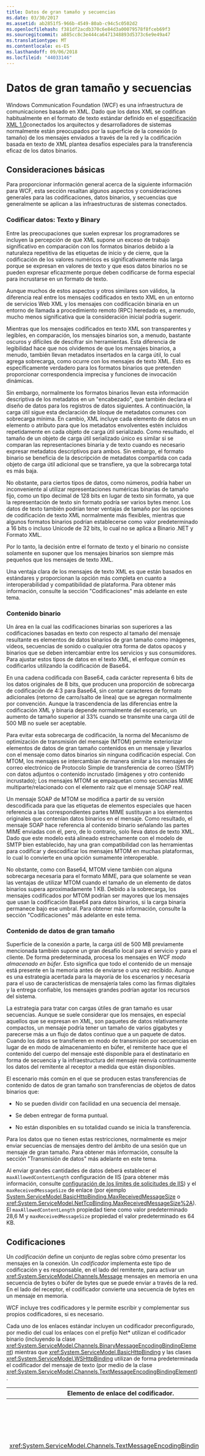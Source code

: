 ```yaml
---
title: Datos de gran tamaño y secuencias
ms.date: 03/30/2017
ms.assetid: ab2851f5-966b-4549-80ab-c94c5c0502d2
ms.openlocfilehash: f381df2acdb370c6e84d3a00079578f8fceb69f3
ms.sourcegitcommit: a885cc8c3e444ca6471348893d5373c6e9e49a47
ms.translationtype: MT
ms.contentlocale: es-ES
ms.lasthandoff: 09/06/2018
ms.locfileid: "44033146"
---
```

# <a name="large-data-and-streaming"></a>Datos de gran tamaño y secuencias
Windows Communication Foundation (WCF) es una infraestructura de comunicaciones basado en XML. Dado que los datos XML se codifican habitualmente en el formato de texto estándar definido en el [especificación XML 1.0](https://go.microsoft.com/fwlink/?LinkId=94838)conectados los arquitectos y desarrolladores de sistemas normalmente están preocupados por la superficie de la conexión (o tamaño) de los mensajes enviados a través de la red y la codificación basada en texto de XML plantea desafíos especiales para la transferencia eficaz de los datos binarios.  
  
## <a name="basic-considerations"></a>Consideraciones básicas  
 Para proporcionar información general acerca de la siguiente información para WCF, esta sección resaltan algunos aspectos y consideraciones generales para las codificaciones, datos binarios, y secuencias que generalmente se aplican a las infraestructuras de sistemas conectados.  
  
### <a name="encoding-data-text-vs-binary"></a>Codificar datos: Texto y Binary  
 Entre las preocupaciones que suelen expresar los programadores se incluyen la percepción de que XML supone un exceso de trabajo significativo en comparación con los formatos binarios debido a la naturaleza repetitiva de las etiquetas de inicio y de cierre, que la codificación de los valores numéricos es significativamente más larga porque se expresan en valores de texto y que esos datos binarios no se pueden expresar eficazmente porque deben codificarse de forma especial para incrustarse en un formato de texto.  
  
 Aunque muchos de estos aspectos y otros similares son válidos, la diferencia real entre los mensajes codificados en texto XML en un entorno de servicios Web XML y los mensajes con codificación binaria en un entorno de llamada a procedimiento remoto (RPC) heredado es, a menudo, mucho menos significativa que la consideración inicial podría sugerir.  
  
 Mientras que los mensajes codificados en texto XML son transparentes y legibles, en comparación, los mensajes binarios son, a menudo, bastante oscuros y difíciles de descifrar sin herramientas. Esta diferencia de legibilidad hace que nos olvidemos de que los mensajes binarios, a menudo, también llevan metadatos insertados en la carga útil, lo cual agrega sobrecarga, como ocurre con los mensajes de texto XML. Esto es específicamente verdadero para los formatos binarios que pretenden proporcionar correspondencia imprecisa y funciones de invocación dinámicas.  
  
 Sin embargo, normalmente los formatos binarios llevan esta información descriptiva de los metadatos en un "encabezado", que también declara el diseño de datos para los registros de datos siguientes. A continuación, la carga útil sigue esta declaración de bloque de metadatos comunes con sobrecarga mínima. En cambio, XML incluye cada elemento de datos en un elemento o atributo para que los metadatos envolventes estén incluidos repetidamente en cada objeto de carga útil serializado. Como resultado, el tamaño de un objeto de carga útil serializado único es similar si se comparan las representaciones binaria y de texto cuando es necesario expresar metadatos descriptivos para ambos. Sin embargo, el formato binario se beneficia de la descripción de metadatos compartida con cada objeto de carga útil adicional que se transfiere, ya que la sobrecarga total es más baja.  
  
 No obstante, para ciertos tipos de datos, como números, podría haber un inconveniente al utilizar representaciones numéricas binarias de tamaño fijo, como un tipo decimal de 128 bits en lugar de texto sin formato, ya que la representación de texto sin formato podría ser varios bytes menor. Los datos de texto también podrían tener ventajas de tamaño por las opciones de codificación de texto XML normalmente más flexibles, mientras que algunos formatos binarios podrían establecerse como valor predeterminado a 16 bits o incluso Unicode de 32 bits, lo cual no se aplica a Binario .NET y Formato XML.  
  
 Por lo tanto, la decisión entre el formato de texto y el binario no consiste solamente en suponer que los mensajes binarios son siempre más pequeños que los mensajes de texto XML.  
  
 Una ventaja clara de los mensajes de texto XML es que están basados en estándares y proporcionan la opción más completa en cuanto a interoperabilidad y compatibilidad de plataforma. Para obtener más información, consulte la sección "Codificaciones" más adelante en este tema.  
  
### <a name="binary-content"></a>Contenido binario  
 Un área en la cual las codificaciones binarias son superiores a las codificaciones basadas en texto con respecto al tamaño del mensaje resultante es elementos de datos binarios de gran tamaño como imágenes, vídeos, secuencias de sonido o cualquier otra forma de datos opacos y binarios que se deben intercambiar entre los servicios y sus consumidores. Para ajustar estos tipos de datos en el texto XML, el enfoque común es codificarlos utilizando la codificación de Base64.  
  
 En una cadena codificada con Base64, cada carácter representa 6 bits de los datos originales de 8 bits, que producen una proporción de sobrecarga de codificación de 4:3 para Base64, sin contar caracteres de formato adicionales (retorno de carro/salto de línea) que se agregan normalmente por convención. Aunque la trascendencia de las diferencias entre la codificación XML y binaria depende normalmente del escenario, un aumento de tamaño superior al 33% cuando se transmite una carga útil de 500 MB no suele ser aceptable.  
  
 Para evitar esta sobrecarga de codificación, la norma del Mecanismo de optimización de transmisión del mensaje (MTOM) permite exteriorizar elementos de datos de gran tamaño contenidos en un mensaje y llevarlos con el mensaje como datos binarios sin ninguna codificación especial. Con MTOM, los mensajes se intercambian de manera similar a los mensajes de correo electrónico de Protocolo Simple de transferencia de correo (SMTP) con datos adjuntos o contenido incrustado (imágenes y otro contenido incrustado); Los mensajes MTOM se empaquetan como secuencias MIME multiparte/relacionado con el elemento raíz que el mensaje SOAP real.  
  
 Un mensaje SOAP de MTOM se modifica a partir de su versión descodificada para que las etiquetas de elementos especiales que hacen referencia a las correspondientes partes MIME sustituyan a los elementos originales que contenían datos binarios en el mensaje. Como resultado, el mensaje SOAP hace referencia al contenido binario señalando las partes MIME enviadas con él, pero, de lo contrario, solo lleva datos de texto XML. Dado que este modelo está alineado estrechamente con el modelo de SMTP bien establecido, hay una gran compatibilidad con las herramientas para codificar y descodificar los mensajes MTOM en muchas plataformas, lo cual lo convierte en una opción sumamente interoperable.  
  
 No obstante, como con Base64, MTOM viene también con alguna sobrecarga necesaria para el formato MIME, para que solamente se vean las ventajas de utilizar MTOM cuando el tamaño de un elemento de datos binarios supera aproximadamente 1 KB. Debido a la sobrecarga, los mensajes codificados por MTOM podrían ser mayores que los mensajes que usan la codificación Base64 para datos binarios, si la carga binaria permanece bajo ese umbral. Para obtener más información, consulte la sección "Codificaciones" más adelante en este tema.  
  
### <a name="large-data-content"></a>Contenido de datos de gran tamaño  
 Superficie de la conexión a parte, la carga útil de 500 MB previamente mencionada también supone un gran desafío local para el servicio y para el cliente. De forma predeterminada, procesa los mensajes en WCF *modo almacenado en búfer*. Esto significa que todo el contenido de un mensaje está presente en la memoria antes de enviarse o una vez recibido. Aunque es una estrategia acertada para la mayoría de los escenarios y necesaria para el uso de características de mensajería tales como las firmas digitales y la entrega confiable, los mensajes grandes podrían agotar los recursos del sistema.  
  
 La estrategia para tratar con cargas útiles de gran tamaño es usar secuencias. Aunque se suele considerar que los mensajes, en especial aquellos que se expresan en XML, son paquetes de datos relativamente compactos, un mensaje podría tener un tamaño de varios gigabytes y parecerse más a un flujo de datos continuo que a un paquete de datos. Cuando los datos se transfieren en modo de transmisión por secuencias en lugar de en modo de almacenamiento en búfer, el remitente hace que el contenido del cuerpo del mensaje esté disponible para el destinatario en forma de secuencia y la infraestructura del mensaje reenvía continuamente los datos del remitente al receptor a medida que están disponibles.  
  
 El escenario más común en el que se producen estas transferencias de contenido de datos de gran tamaño son transferencias de objetos de datos binarios que:  
  
-   No se pueden dividir con facilidad en una secuencia del mensaje.  
  
-   Se deben entregar de forma puntual.  
  
-   No están disponibles en su totalidad cuando se inicia la transferencia.  
  
 Para los datos que no tienen estas restricciones, normalmente es mejor enviar secuencias de mensajes dentro del ámbito de una sesión que un mensaje de gran tamaño. Para obtener más información, consulte la sección "Transmisión de datos" más adelante en este tema.  
  
 Al enviar grandes cantidades de datos deberá establecer el `maxAllowedContentLength` configuración de IIS (para obtener más información, consulte [configuración de los límites de solicitudes de IIS](https://go.microsoft.com/fwlink/?LinkId=253165)) y el `maxReceivedMessageSize` de enlace (por ejemplo [ System.ServiceModel.BasicHttpBinding.MaxReceivedMessageSize](xref:System.ServiceModel.HttpBindingBase.MaxReceivedMessageSize%2A) o <xref:System.ServiceModel.NetTcpBinding.MaxReceivedMessageSize%2A>). El `maxAllowedContentLength` propiedad tiene como valor predeterminado 28,6 M y `maxReceivedMessageSize` propiedad el valor predeterminado es 64 KB.  
  
## <a name="encodings"></a>Codificaciones  
 Un *codificación* define un conjunto de reglas sobre cómo presentar los mensajes en la conexión. Un *codificador* implementa este tipo de codificación y es responsable, en el lado del remitente, para activar un <xref:System.ServiceModel.Channels.Message> mensajes en memoria en una secuencia de bytes o búfer de bytes que se puede enviar a través de la red. En el lado del receptor, el codificador convierte una secuencia de bytes en un mensaje en memoria.  
  
 WCF incluye tres codificadores y le permite escribir y complementar sus propios codificadores, si es necesario.  
  
 Cada uno de los enlaces estándar incluyen un codificador preconfigurado, por medio del cual los enlaces con el prefijo Net* utilizan el codificador binario (incluyendo la clase <xref:System.ServiceModel.Channels.BinaryMessageEncodingBindingElement>) mientras que <xref:System.ServiceModel.BasicHttpBinding> y las clases <xref:System.ServiceModel.WSHttpBinding> utilizan de forma predeterminada el codificador del mensaje de texto (por medio de la clase <xref:System.ServiceModel.Channels.TextMessageEncodingBindingElement>).  
  
|Elemento de enlace del codificador.|Descripción|  
|-----------------------------|-----------------|  
|<xref:System.ServiceModel.Channels.TextMessageEncodingBindingElement>|El codificador del mensaje de texto es el codificador predeterminado para todos los enlaces basados en HTTP y la opción adecuada para todos los enlaces personalizados donde la interoperabilidad es la preocupación superior. Este codificador lee y escribe los mensajes de texto SOAP 1.1/SOAP 1.2 estándar sin control especial para los datos binarios. Si <xref:System.ServiceModel.Channels.MessageVersion> de un mensaje está establecido en `None`, el contenedor del sobre SOAP se omite del resultado y solamente se serializa el contenido del cuerpo del mensaje.|  
|<xref:System.ServiceModel.Channels.MtomMessageEncodingBindingElement>|El codificador del mensaje MTOM es un codificador de texto que implementa el control especial para los datos binarios y no se utiliza de forma predeterminada en ninguno de los enlaces estándar porque es estrictamente una utilidad de optimización caso por caso. Si el mensaje contiene datos binarios que superan un umbral donde la codificación MTOM produce una ventaja, los datos se exteriorizan en una parte MIME que sigue a la envoltura del mensaje. Vea "Habilitar MTOM" más adelante en esta sección.|  
|<xref:System.ServiceModel.Channels.BinaryMessageEncodingBindingElement>|El codificador del mensaje binario es el codificador predeterminado para los enlaces Net * y la opción más adecuada, siempre que ambas partes en comunicación se basan en WCF. El codificador del mensaje binario utiliza el Formato XML Binario .NET, una representación binaria específica de Microsoft para conjuntos de información XML (Infosets) que generalmente produce una superficie menor que la representación equivalente XML 1.0 y codifica los datos binarios como una secuencia de bytes.|  
  
 La codificación de mensajes de texto es normalmente la mejor opción para cualquier ruta de comunicación que requiere interoperabilidad, mientras que la codificación de mensajes binaria es la mejor opción para cualquier otra ruta de comunicación. La codificación de mensajes binarios produce normalmente tamaños de mensaje menores comparados con el texto para un mensaje único e, incluso, tamaños de mensaje progresivamente menores durante la duración de una sesión de comunicación. A diferencia de la codificación de texto, la codificación binaria no tiene que utilizar control especial para los datos binarios, como cuando se utiliza Base64, pero representa los bytes como bytes.  
  
 Si su solución no requiere interoperabilidad, pero todavía quiere utilizar el transporte HTTP, puede crear <xref:System.ServiceModel.Channels.BinaryMessageEncodingBindingElement> en un enlace personalizado que utiliza la clase <xref:System.ServiceModel.Channels.HttpTransportBindingElement> para el transporte. Si varios clientes en su servicio requieren interoperabilidad, se recomienda que exponga puntos de conexión paralelos que tengan el transporte adecuado y las opciones de codificación para los respectivos clientes habilitadas.  
  
### <a name="enabling-mtom"></a>Habilitar MTOM  
 Cuando la interoperabilidad es un requisito y se deben enviar datos binarios de gran tamaño, a continuación, la codificación de mensajes MTOM es la estrategia alternativa de codificación que puede habilitar en los <xref:System.ServiceModel.BasicHttpBinding> estándar o enlaces <xref:System.ServiceModel.WSHttpBinding> estableciendo la propiedad `MessageEncoding` respectiva a <xref:System.ServiceModel.WSMessageEncoding.Mtom> o creando <xref:System.ServiceModel.Channels.MtomMessageEncodingBindingElement> en <xref:System.ServiceModel.Channels.CustomBinding>. El código de ejemplo siguiente, extraído de la [codificación MTOM](../../../../docs/framework/wcf/samples/mtom-encoding.md) ejemplo muestra cómo habilitar MTOM en la configuración.  
  
```xml  
<system.serviceModel>  
     …  
    <bindings>  
      <wsHttpBinding>  
        <binding name="ExampleBinding" messageEncoding="Mtom"/>  
      </wsHttpBinding>  
    </bindings>  
     …  
<system.serviceModel>  
```  
  
 Tal y como se ha mencionado anteriormente, la decisión de utilizar la codificación MTOM depende del volumen de datos que está enviando. Además, como MTOM está habilitado en el nivel de enlace, habilitar MTOM afecta a todas las operaciones en un extremo determinado.  
  
 Dado que el codificador MTOM siempre emite un mensaje MIME/de varias partes codificado con MTOM sin tener en cuenta si los datos binarios acaban exteriorizándose, generalmente se debería habilitar MTOM solo para los extremos que intercambian los mensajes con más de 1 KB de datos binarios. Asimismo, los contratos de servicios diseñados para el uso con extremos habilitados por MTOM deben, cuando sea posible, ser restringidos a especificar tales operaciones de transferencia de datos. La funcionalidad de control relacionada debería residir en un contrato independiente. Esta norma "solo MTOM" se aplica solamente a los mensajes enviados a través de un punto de conexión habilitado por MTOM; el codificador MTOM puede descodificar y analizar también los mensajes de entrada no MTOM.  
  
 Uso del codificador MTOM se ajusta a todas las demás características WCF. Tenga en cuenta que tal vez no sea posible respetar esta regla en todos los casos, por ejemplo, cuando se requiere la compatibilidad de la sesión.  
  
### <a name="programming-model"></a>Modelo de programación  
 Independientemente de cuál de los tres codificadores integrados utiliza en su aplicación, la experiencia de programación es idéntica con respecto a la transferencia de datos binarios. La diferencia radica en cómo WCF controla los datos en función de sus tipos de datos.  
  
```  
[DataContract]  
class MyData  
{  
    [DataMember]  
    byte[] binaryBuffer;  
    [DataMember]  
    string someStringData;  
}   
```  
  
 Al utilizar MTOM, el contrato de datos anterior se serializa según las reglas siguientes:  
  
-   Si `binaryBuffer` no es `null` y contiene individualmente bastantes datos para justificar la sobrecarga de externalización de MTOM (encabezados MIME, etc.) cuando se compara con codificación Base64, los datos se exteriorizan y se llevan con el mensaje como una parte binaria de MIME. Si no se supera el umbral, se codifican los datos como Base64.  
  
-   La cadena (y todos los otros tipos no binarios) se representa siempre como una cadena dentro del cuerpo del mensaje, sin tener en cuenta el tamaño.  
  
 El efecto en la codificación MTOM es el mismo con independencia de si se usa un contrato de datos explícito, como se muestra en el ejemplo anterior, si se usa una lista de parámetros en una operación, si se tienen contratos de datos anidados o si se transfiere un objeto de contrato de datos dentro de una colección. Las matrices de bytes son siempre candidatas para la optimización y se optimizan si se cumplen los umbrales de optimización.  
  
> [!NOTE]
>  No debería estar utilizando tipos derivados <xref:System.IO.Stream?displayProperty=nameWithType> dentro de los contratos de datos. Los datos de la secuencia se deberían comunicar utilizando el modelo de secuencias, explicado en la sección "Transmisión por secuencias de datos".  
  
## <a name="streaming-data"></a>Transmisión por secuencias de datos  
 Cuando haya una gran cantidad de transferencia de datos, el modo de transferencia de transmisión por secuencias en WCF es una alternativa factible al comportamiento predeterminado de almacenamiento en búfer y procesar mensajes en la memoria en su totalidad.  
  
 Como se ha mencionado anteriormente, habilite la transmisión por secuencias solo para los mensajes de gran tamaño (con contenido de texto o binario) si no se pueden segmentar los datos, si el mensaje debe entregarse puntualmente o si los datos no están todavía totalmente disponibles cuando se inicia la transferencia.  
  
### <a name="restrictions"></a>Restricciones  
 No se puede usar un número significativo de características de WCF cuando se habilita la transmisión por secuencias:  
  
-   No se pueden utilizar firmas digitales para el cuerpo del mensaje porque requieren calcular un hash sobre el contenido completo del mensaje. Con transmisión por secuencias, el contenido no está totalmente disponible cuando los encabezados del mensaje se construyen y envían y, por consiguiente, no se puede calcular una firma digital.  
  
-   El cifrado depende de firmas digitales para comprobar que se han reconstruido los datos correctamente.  
  
-   Las sesiones de confianza deben almacenar en búfer los mensajes enviados al cliente para entregarlos más tarde si se pierde un mensaje durante la transferencia y deben contener los mensajes en el servicio antes de entregarlos a la implementación del servicio para conservar el orden del mensaje en caso de que los mensajes se reciban fuera de secuencia.  
  
 Debido a estas restricciones funcionales, puede utilizar solo las opciones de seguridad de nivel de transporte para la transmisión por secuencias y no puede activar las sesiones de confianza. La transmisión por secuencias solo está disponible con los siguientes enlaces definidos por el sistema:  
  
-   <xref:System.ServiceModel.BasicHttpBinding>  
  
-   <xref:System.ServiceModel.NetTcpBinding>  
  
-   <xref:System.ServiceModel.NetNamedPipeBinding>  
  
-   <xref:System.ServiceModel.WebHttpBinding>  
  
 Dado que los transportes subyacentes de <xref:System.ServiceModel.NetTcpBinding> y <xref:System.ServiceModel.NetNamedPipeBinding> tienen una compatibilidad inherente con sesiones según la conexión y permiten una entrega confiable, a diferencia de HTTP, en la práctica estas restricciones afectan mínimamente a estos dos enlaces.  
  
 La transmisión por secciones no está disponible con el transporte de Message Queuing Server (MSMQ) y, por lo tanto, no se puede utilizar con <xref:System.ServiceModel.NetMsmqBinding> o la clase <xref:System.ServiceModel.MsmqIntegration.MsmqIntegrationBinding>. El transporte de Message Queuing solo admite las transferencias de datos almacenadas en búfer con un tamaño de mensaje restringido, mientras que el resto de transportes no tienen ningún límite del tamaño de mensaje práctico para la inmensa mayoría de escenarios.  
  
 La transmisión por secuencias no está tampoco disponible al utilizar el transporte del canal del mismo nivel, por lo que no está disponible con <xref:System.ServiceModel.NetPeerTcpBinding>.  
  
#### <a name="streaming-and-sessions"></a>Transmisión por secuencias y sesiones  
 Puede obtener un comportamiento inesperado al transmitir mediante secuencias las llamadas con un enlace basado en sesión. Todas las llamadas de transferencias por secuencias se realizan a través de un canal único (el canal del datagrama) que no admite sesiones incluso si el enlace utilizado esté configurado para utilizar sesiones. Si varios clientes realizan llamadas de transferencia por secuencias al mismo objeto de servicio sobre un enlace basado en sesión y el modo de simultaneidad del objeto de servicio se establece en Single y su modo de contexto de instancia está establecido en PerSession, todas las llamadas deben pasar por el canal de datagramas y solo se procesará una llamada al mismo tiempo. Uno o más clientes pueden superar el tiempo de espera. Para solucionar este problema, puede establecer el modo de contexto de instancia del objeto de servicio en PerCall o la simultaneidad en Multiple.  
  
> [!NOTE]
>  MaxConcurrentSessions no influye en este caso porque solo hay una "sesión" disponible.  
  
### <a name="enabling-streaming"></a>Habilitar la transmisión por secuencias  
 Puede habilitar la transmisión por secuencias de las siguientes maneras:  
  
-   Envíe y acepte las solicitudes en modo de transmisión y acepte y devuelva las respuestas en modo almacenado en búfer (<xref:System.ServiceModel.TransferMode.StreamedRequest>).  
  
-   Envíe y acepte las solicitudes en modo de almacenamiento en búfer y acepte y devuelva las respuestas en modo de transmisión (<xref:System.ServiceModel.TransferMode.StreamedResponse>).  
  
-   Envíe y reciba solicitudes y respuestas en modo de transmisión en ambas direcciones. (<xref:System.ServiceModel.TransferMode.Streamed>).  
  
 Puede deshabilitar la transmisión por secuencias estableciendo el modo de transferencia en <xref:System.ServiceModel.TransferMode.Buffered>, que es la configuración predeterminada en todos los enlaces. El código siguiente muestra cómo establecer el modo de transferencia en la configuración.  
  
```xml  
<system.serviceModel>  
     …  
    <bindings>  
      <basicHttpBinding>  
        <binding name="ExampleBinding" transferMode="Streaming"/>  
      </basicHttpBinding>  
    </bindings>  
     …  
<system.serviceModel>  
```  
  
 Cuando cree instancias de su enlace en el código, debe establecer la propiedad `TransferMode` respectiva del enlace (o el elemento de enlace del transporte si está creando un enlace personalizado) en uno de los valores previamente mencionados.  
  
 Puede activar transmisiones por secuencias para las solicitudes y respuestas o para ambas direcciones independientemente en cualquier lado de las partes en comunicación sin afectar a la funcionalidad. Sin embargo, siempre debería suponer que el tamaño de datos transferido es tan significativo que habilitar la transmisión por secuencias se justifica en ambos puntos de conexión de un enlace de comunicación. Para la comunicación multiplataforma donde uno de los puntos de conexión no está implementado con WCF, la capacidad para usar la transmisión por secuencias depende de la funcionalidad de la plataforma de streaming. Otra excepción poco frecuente podría ser un escenario conducido por consumo de memoria donde un cliente o servicio debe minimizar su espacio de trabajo y permitir solo los tamaños de búfer pequeños.  
  
### <a name="enabling-asynchronous-streaming"></a>Habilitar la transmisión de datos asincrónica  
 Para habilitar el streaming asincrónico, agregue el comportamiento de extremo <xref:System.ServiceModel.Description.DispatcherSynchronizationBehavior> al host de servicio y establezca la propiedad <xref:System.ServiceModel.Description.DispatcherSynchronizationBehavior.AsynchronousSendEnabled%2A> en `true`. También hemos agregado la capacidad de transmisión de datos asincrónica verdadera en el lado de envío. Esto mejora la escalabilidad del servicio en escenarios donde transmite por secuencias mensajes para varios clientes, algunos de los cuales son lentos en la lectura; posiblemente debido a la congestión de red o que no leen en absoluto. En estos escenarios ahora no bloqueamos subprocesos individuales en el servicio por cliente. Esto garantiza que el servicio pueda procesar muchos más clientes, mejorando así la escalabilidad del servicio.  
  
### <a name="programming-model-for-streamed-transfers"></a>Modelo de programación para las transferencias de transmisión  
 El modelo de programación para transmisión es sencillo. Para recibir los datos transmitidos, especifique un contrato de operación que tiene un parámetro de entrada único de tipo <xref:System.IO.Stream>. Para devolver los datos transmitidos, devuelva una referencia <xref:System.IO.Stream>.  
  
```  
[ServiceContract(Namespace="http://Microsoft.ServiceModel.Samples")]  
public interface IStreamedService  
{  
    [OperationContract]  
    Stream Echo(Stream data);  
    [OperationContract]  
    Stream RequestInfo(string query);  
    [OperationContract(OneWay=true)]  
    void ProvideInfo(Stream data);  
}  
```  
  
 `Echo` en el ejemplo anterior recibe y devuelve una secuencia y se debería utilizar por consiguiente en un enlace con <xref:System.ServiceModel.TransferMode.Streamed>. Para `RequestInfo` de la operación, <xref:System.ServiceModel.TransferMode.StreamedResponse> se adapta mejor, porque solo devuelve <xref:System.IO.Stream>. La operación unidireccional se adapta mejor para <xref:System.ServiceModel.TransferMode.StreamedRequest>.  
  
 Tenga en cuenta que si se agrega un segundo parámetro a las operaciones `Echo` o `ProvideInfo` siguientes, se hace que el modelo de servicio se revierta a una estrategia con almacenamiento en búfer y se utilice la representación de serialización en tiempo de ejecución de la secuencia. Solo las operaciones con un parámetro de flujo de entrada único son compatibles con la transmisión por secuencias de solicitud de principio a fin.  
  
 Esta regla se aplica de igual forma a los contratos de mensaje. Como se muestra en el contrato de mensaje siguiente, puede tener solo un miembro de un único cuerpo en el contrato del mensaje que sea una secuencia. Si desea comunicar la información adicional con la secuencia, esta información debe estar incluida en los encabezados del mensaje. El cuerpo del mensaje se reserva exclusivamente para el contenido de la secuencia.  
  
```  
[MessageContract]  
public class UploadStreamMessage  
{  
   [MessageHeader]  
   public string appRef;  
   [MessageBodyMember]  
   public Stream data;  
}   
```  
  
 Las transferencias con secuencias finalizan y el mensaje se cierra cuando la secuencia alcanza el final del archivo (EOF). Al enviar un mensaje (devolviendo un valor o invocar una operación), puede pasar un <xref:System.IO.FileStream> y la infraestructura de WCF posteriormente extrae todos los datos de esa secuencia hasta que se han leído y haya alcanzado EOF completamente la secuencia. Para transferir datos transmitidos al origen cuando no existe clase derivada <xref:System.IO.Stream> previamente generada, construya esta clase, superponga la clase sobre su origen de secuencia y utilícelo como el argumento o valor devuelto.  
  
 Cuando se recibe un mensaje, WCF crea una secuencia sobre el contenido del cuerpo de mensaje con codificación Base64 (o la parte respectiva MIME si se utiliza MTOM) y la secuencia alcanza EOF cuando se ha leído el contenido.  
  
 La transmisión por secuencias del nivel de transporte también funciona con cualquier otro tipo de contrato de mensaje (listas de parámetros, argumentos de contrato de datos y el contrato del mensaje explícito), pero como la serialización y deserialización de estos mensajes con tipo definido requieren el almacenado en búfer por el serializador, no se recomienda utilizar estas variantes de contrato.  
  
### <a name="special-security-considerations-for-large-data"></a>Consideraciones de seguridad específicas para datos de gran tamaño  
 Todos los enlaces le permiten restringir el tamaño de los mensajes entrantes para evitar los ataques por denegación de servicio. El <xref:System.ServiceModel.BasicHttpBinding>, por ejemplo, expone un [System.ServiceModel.BasicHttpBinding.MaxReceivedMessageSize](xref:System.ServiceModel.HttpBindingBase.MaxReceivedMessageSize%2A) propiedad que limita el tamaño del mensaje entrante y así también limita la cantidad máxima de memoria que se tiene acceso al procesar el mensaje. Esta unidad se establece en bytes con un valor predeterminado de 65.536 bytes.  
  
 Una amenaza de seguridad específica del escenario de transmisión por flujos de datos grandes provoca una denegación de servicio haciendo que se almacenen en búfer los datos cuando el receptor espera que se transmitan. Por ejemplo, WCF siempre almacena en búfer los encabezados SOAP de un mensaje y, por lo que un atacante puede construir un mensaje malintencionado grande compuesto totalmente de encabezados para forzar que los datos se almacenen en búfer. Cuando está habilitada la transmisión por secuencias, `MaxReceivedMessageSize` puede estar establecido en un valor sumamente grande, porque el receptor nunca espera que el mensaje completo esté almacenado en búfer en memoria a la vez. Si WCF está obligado a almacenar en búfer el mensaje, se produce un desbordamiento de la memoria.  
  
 Por consiguiente, restringir el tamaño máximo del mensaje entrante no es suficiente en este caso. El `MaxBufferSize` propiedad es necesaria para restringir la memoria que almacena en búfer WCF. Es importante establecer esto en un valor seguro (o mantenerlo en el valor predeterminado) en la transmisión por secuencias. Por ejemplo, suponga que su servicio debe recibir los archivos hasta 4 GB en tamaño y almacenarlos en el disco local. Suponga además que su memoria se restringe de tal manera que puede almacenar en búfer solo 64 KB de datos a la vez. A continuación, establecería `MaxReceivedMessageSize` en 4 GB y `MaxBufferSize` a 64 KB. Asimismo, en su implementación de servicio debe asegurarse de que solo lee de la secuencia entrante en fragmentos de 64 KB y no leer el fragmento siguiente antes de que el anterior se haya escrito en el disco y haya sido descartado de la memoria.  
  
 También es importante comprender que esta cuota solo limita el almacenamiento en búfer realizado por WCF y no puede protegerle contra ningún almacenamiento en búfer que usted haga en su propia implementación de servicio o cliente. Para obtener más información acerca de las consideraciones de seguridad adicional, consulte [consideraciones de seguridad para datos](../../../../docs/framework/wcf/feature-details/security-considerations-for-data.md).  
  
> [!NOTE]
>  La decisión de utilizar transferencias almacenadas en búfer o transmitidas es una decisión local del punto de conexión. Para los transportes HTTP, el modo de transferencia no se propaga a través de una conexión o a los servidores proxy y otros intermediarios. Establecer el modo de transferencia no se refleja en la descripción de la interfaz de servicio. Después de generar a un cliente WCF para un servicio, debe editar el archivo de configuración para los servicios pensados para ser utilizado con transferencias transmitidas para establecer el modo. En los transportes con canalizaciones con nombre y TCP, el modo de transferencia se propaga como una aserción de directiva.  
  
## <a name="see-also"></a>Vea también  
 [Habilitar el streaming](../../../../docs/framework/wcf/feature-details/how-to-enable-streaming.md)
